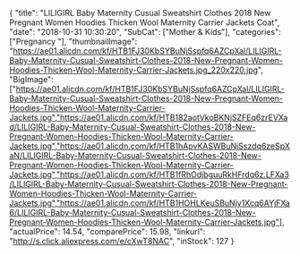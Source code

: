 {
	"title": "LILIGIRL Baby Maternity Cusual Sweatshirt Clothes 2018 New Pregnant Women Hoodies Thicken Wool Maternity Carrier Jackets Coat",
	"date": "2018-10-31 10:30:20",
	"SubCat": ["Mother & Kids"],
	"categories": ["Pregnancy "],
	"thumbnailImage": "https://ae01.alicdn.com/kf/HTB1FJ30KbSYBuNjSspfq6AZCpXal/LILIGIRL-Baby-Maternity-Cusual-Sweatshirt-Clothes-2018-New-Pregnant-Women-Hoodies-Thicken-Wool-Maternity-Carrier-Jackets.jpg_220x220.jpg",
	"BigImage": ["https://ae01.alicdn.com/kf/HTB1FJ30KbSYBuNjSspfq6AZCpXal/LILIGIRL-Baby-Maternity-Cusual-Sweatshirt-Clothes-2018-New-Pregnant-Women-Hoodies-Thicken-Wool-Maternity-Carrier-Jackets.jpg","https://ae01.alicdn.com/kf/HTB182aotVkoBKNjSZFEq6zrEVXad/LILIGIRL-Baby-Maternity-Cusual-Sweatshirt-Clothes-2018-New-Pregnant-Women-Hoodies-Thicken-Wool-Maternity-Carrier-Jackets.jpg","https://ae01.alicdn.com/kf/HTB1hApvKASWBuNjSszdq6zeSpXaN/LILIGIRL-Baby-Maternity-Cusual-Sweatshirt-Clothes-2018-New-Pregnant-Women-Hoodies-Thicken-Wool-Maternity-Carrier-Jackets.jpg","https://ae01.alicdn.com/kf/HTB1fRhOdjbguuRkHFrdq6z.LFXa3/LILIGIRL-Baby-Maternity-Cusual-Sweatshirt-Clothes-2018-New-Pregnant-Women-Hoodies-Thicken-Wool-Maternity-Carrier-Jackets.jpg","https://ae01.alicdn.com/kf/HTB1HOHLKeuSBuNjy1Xcq6AYjFXa6/LILIGIRL-Baby-Maternity-Cusual-Sweatshirt-Clothes-2018-New-Pregnant-Women-Hoodies-Thicken-Wool-Maternity-Carrier-Jackets.jpg"],
	"actualPrice": 14.54,
	"comparePrice": 15.98,
	"linkurl": "http://s.click.aliexpress.com/e/cXwT8NAC",
	"inStock": 127
}

